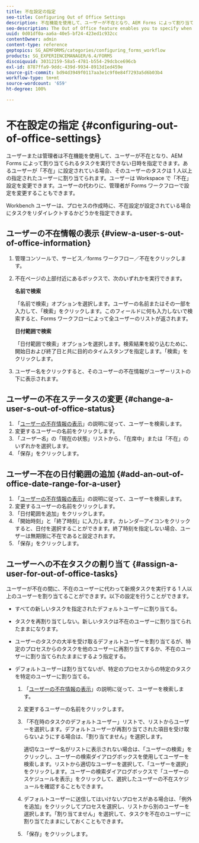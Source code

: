 ```yaml
---
title: 不在設定の指定
seo-title: Configuring Out of Office Settings
description: 不在機能を使用して、ユーザーが不在となり、AEM Forms によって割り当てられるタスクを実行できない日時を指定できます。
seo-description: The Out of Office feature enables you to specify when a user will be out of the office and unable to complete tasks assigned by AEM forms.
uuid: 0d01df0a-aa6a-40e5-bf24-423ed1c932cc
contentOwner: admin
content-type: reference
geptopics: SG_AEMFORMS/categories/configuring_forms_workflow
products: SG_EXPERIENCEMANAGER/6.4/FORMS
discoiquuid: 30312159-58a5-4781-b554-29dcbce696cb
exl-id: 8787ffa9-9ddc-439d-9934-8913d1ed459e
source-git-commit: bd94d3949f0117aa3e1c9f0e84f7293a5d6b03b4
workflow-type: tm+mt
source-wordcount: '659'
ht-degree: 100%

---
```


# 不在設定の指定 {#configuring-out-of-office-settings}

ユーザーまたは管理者は不在機能を使用して、ユーザーが不在となり、AEM Forms によって割り当てられるタスクを実行できない日時を指定できます。あるユーザーが「不在」に設定されている場合、そのユーザーのタスクは 1 人以上の指定されたユーザーに割り当てられます。ユーザーは Workspace で「不在」設定を変更できます。ユーザーの代わりに、管理者が Forms ワークフローで設定を変更することもできます。

Workbench ユーザーは、プロセスの作成時に、不在設定が設定されている場合にタスクをリダイレクトするかどうかを指定できます。

## ユーザーの不在情報の表示 {#view-a-user-s-out-of-office-information}

1. 管理コンソールで、サービス／forms ワークフロー／不在をクリックします。
1. 不在ページの上部付近にあるボックスで、次のいずれかを実行できます。

   **名前で検索**

   「名前で検索」オプションを選択します。ユーザーの名前またはその一部を入力して、「検索」をクリックします。このフィールドに何も入力しないで検索すると、Forms ワークフローによって全ユーザーのリストが返されます。

   **日付範囲で検索**

   「日付範囲で検索」オプションを選択します。検索結果を絞り込むために、開始日および終了日と共に目的のタイムスタンプを指定します。「検索」をクリックします。

1. ユーザー名をクリックすると、そのユーザーの不在情報がユーザーリストの下に表示されます。

## ユーザーの不在ステータスの変更 {#change-a-user-s-out-of-office-status}

1. 「[ユーザーの不在情報の表示](configuring-out-office-settings.md#view-a-user-s-out-of-office-information)」の説明に従って、ユーザーを検索します。
1. 変更するユーザーの名前をクリックします。
1. 「*ユーザー名*」の「現在の状態」リストから、「在席中」または「不在」のいずれかを選択します。
1. 「保存」をクリックします。

## ユーザー不在の日付範囲の追加 {#add-an-out-of-office-date-range-for-a-user}

1. 「[ユーザーの不在情報の表示](configuring-out-office-settings.md#view-a-user-s-out-of-office-information)」の説明に従って、ユーザーを検索します。
1. 変更するユーザーの名前をクリックします。
1. 「日付範囲を追加」をクリックします。
1. 「開始時刻」と「終了時刻」に入力します。カレンダーアイコンをクリックすると、日付を選択することができます。終了時刻を指定しない場合、ユーザーは無期限に不在であると設定されます。
1. 「保存」をクリックします。

## ユーザーへの不在タスクの割り当て {#assign-a-user-for-out-of-office-tasks}

ユーザーが不在の間に、不在のユーザーに代わって新規タスクを実行する 1 人以上のユーザーを割り当てることができます。以下の設定を行うことができます。

* すべての新しいタスクを指定されたデフォルトユーザーに割り当てる。
* タスクを再割り当てしない。新しいタスクは不在のユーザーに割り当てられたままになります。
* ユーザーのタスクの大半を受け取るデフォルトユーザーを割り当てるが、特定のプロセスからのタスクを他のユーザーに再割り当てするか、不在のユーザーに割り当てられたままにするよう指定する。
* デフォルトユーザーは割り当てないが、特定のプロセスからの特定のタスクを特定のユーザーに割り当てる。

   1. 「[ユーザーの不在情報の表示](configuring-out-office-settings.md#view-a-user-s-out-of-office-information)」の説明に従って、ユーザーを検索します。
   1. 変更するユーザーの名前をクリックします。
   1. 「不在時のタスクのデフォルトユーザー」リストで、リストからユーザーを選択します。デフォルトユーザーが再割り当てされた項目を受け取らないようにする場合は、「割り当てません」を選択します。

      適切なユーザー名がリストに表示されない場合は、「ユーザーの検索」をクリックし、ユーザーの検索ダイアログボックスを使用してユーザーを検索します。リストから適切なユーザーを選択して、「ユーザーを選択」をクリックします。ユーザーの検索ダイアログボックスで「ユーザーのスケジュールを表示」をクリックして、選択したユーザーの不在スケジュールを確認することもできます。

   1. デフォルトユーザーに送信してはいけないプロセスがある場合は、「例外を追加」をクリックしてプロセスを選択し、リストから別のユーザーを選択します。「割り当てません」を選択して、タスクを不在のユーザーに割り当てたままにしておくこともできます。
   1. 「保存」をクリックします。
